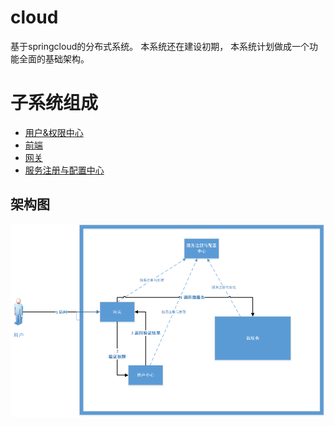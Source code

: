 # cloud
 基于springcloud的分布式系统。
 本系统还在建设初期，
 本系统计划做成一个功能全面的基础架构。

 # 子系统组成

* [用户&权限中心](https://github.com/HideoutGroup/user-auth-service)
* [前端](https://github.com/HideoutGroup/web)
* [网关](https://github.com/HideoutGroup/gateway)
* [服务注册与配置中心](https://github.com/HideoutGroup/reg-config-service)

 ## 架构图

![](./tu/架构图.png)  










